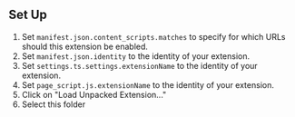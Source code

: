 ## Set Up

1. Set `manifest.json.content_scripts.matches` to specify for which URLs should this extension be enabled.
2. Set `manifest.json.identity` to the identity of your extension.
3. Set `settings.ts.settings.extensionName` to the identity of your extension.
4. Set `page_script.js.extensionName` to the identity of your extension.
4. Click on "Load Unpacked Extension..."
5. Select this folder
